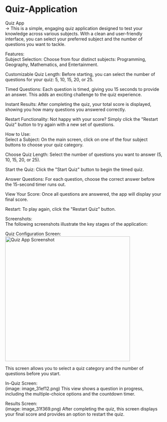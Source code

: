 # Quiz-Application
Quiz App
<br/>
->  This is a simple, engaging quiz application designed to test your knowledge across various subjects. With a clean and user-friendly interface, you can select your preferred subject and the number of questions you want to tackle.

Features:
<br/>
Subject Selection: Choose from four distinct subjects: Programming, Geography, Mathematics, and Entertainment.

Customizable Quiz Length: Before starting, you can select the number of questions for your quiz: 5, 10, 15, 20, or 25.

Timed Questions: Each question is timed, giving you 15 seconds to provide an answer. This adds an exciting challenge to the quiz experience.

Instant Results: After completing the quiz, your total score is displayed, showing you how many questions you answered correctly.

Restart Functionality: Not happy with your score? Simply click the "Restart Quiz" button to try again with a new set of questions.

How to Use: 
<br/>
Select a Subject: On the main screen, click on one of the four subject buttons to choose your quiz category.

Choose Quiz Length: Select the number of questions you want to answer (5, 10, 15, 20, or 25).

Start the Quiz: Click the "Start Quiz" button to begin the timed quiz.

Answer Questions: For each question, choose the correct answer before the 15-second timer runs out.

View Your Score: Once all questions are answered, the app will display your final score.

Restart: To play again, click the "Restart Quiz" button.

Screenshots:<br/>
The following screenshots illustrate the key stages of the application:

Quiz Configuration Screen:<br/>
<img src="" alt="Quiz App Screenshot" width="400">

This screen allows you to select a quiz category and the number of questions before you start.

In-Quiz Screen:<br/>
(image: image_31ef12.png)
This view shows a question in progress, including the multiple-choice options and the countdown timer.

Results Screen:<br/>
(image: image_31f369.png)
After completing the quiz, this screen displays your final score and provides an option to restart the quiz.
